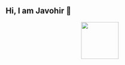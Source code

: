## Hi, I am Javohir 👋

<div id="header" align="center">
  <img src="https://giphy.com/embed/iheC31U2y32TZdWw7P" width="100"/>
</div>
<!--
**JavohirAliyev/JavohirAliyev** is a ✨ _special_ ✨ repository because its `README.md` (this file) appears on your GitHub profile.

Here are some ideas to get you started:

- 🔭 I’m currently working on ...
- 🌱 I’m currently learning ...
- 👯 I’m looking to collaborate on ...
- 🤔 I’m looking for help with ...
- 💬 Ask me about ...
- 📫 How to reach me: ...
- 😄 Pronouns: ...
- ⚡ Fun fact: ...
-->
